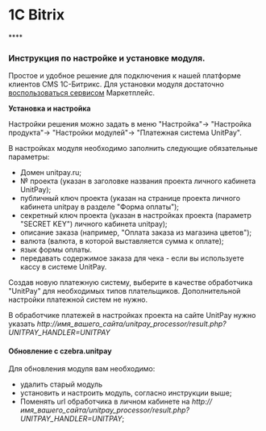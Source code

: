 # 1C Bitrix

\*\*\*\*

### Инструкция по настройке и установке модуля.

Простое и удобное решение для подключения к нашей платформе клиентов CMS 1С-Битрикс. Для установки модуля достаточно [воспользоваться сервисом](https://marketplace.1c-bitrix.ru/solutions/unitpay.paymodule/) Маркетплейс.

**Установка и настройка**

Настройки решения можно задать в меню "Настройка"-&gt; "Настройка продукта"-&gt; "Настройки модулей"-&gt; "Платежная система UnitPay".    
  
В настройках модуля необходимо заполнить следующие обязательные параметры: 

* Домен unitpay.ru;
* № проекта \(указан в заголовке названия проекта личного кабинета UnitPay\); 
* публичный ключ проекта \(указан на странице проекта личного кабинета unitpay в разделе "Форма оплаты"\); 
* секретный ключ проекта \(указан в настройках проекта \(параметр "SECRET KEY"\) личного кабинета unitpay\); 
* описание заказа \(например, "Оплата заказа из магазина цветов"\); 
* валюта \(валюта, в которой выставляется сумма к оплате\); 
* язык формы оплаты. 
* передавать содержимое заказа для чека - если вы используете кассу в системе UnitPay.

Создав новую платежную систему, выберите в качестве обработчика "UnitPay" для необходимых типов плательщиков. Дополнительной настройки платежной систем не нужно. 

В обработчике платежей в настройках проекта на сайте UnitPay нужно указать _http://имя\_вашего\_сайта/unitpay\_processor/result.php?UNITPAY\_HANDLER=UNITPAY_

#### Обновление с czebra.unitpay

Для обновления модуля вам необходимо:

* удалить старый модуль
* установить и настроить модуль, согласно инструкции выше; 
* Поменять url обработчика в личном кабинете на _http://имя\_вашего\_сайта/unitpay\_processor/result.php?UNITPAY\_HANDLER=UNITPAY_; 

